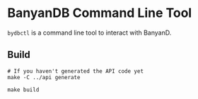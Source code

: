 # BanyanDB Command Line Tool

`bydbctl` is a command line tool to interact with BanyanD.

## Build

```
# If you haven't generated the API code yet
make -C ../api generate

make build
```